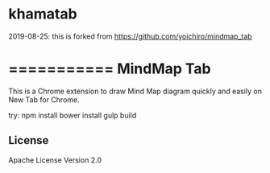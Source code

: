 # khamatab
2019-08-25: this is forked from https://github.com/yoichiro/mindmap_tab

===========
MindMap Tab
===========

This is a Chrome extension to draw Mind Map diagram quickly and easily on New Tab for Chrome.

try:
npm install
bower install
gulp build

License
-------

Apache License Version 2.0

